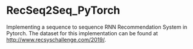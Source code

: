 # RecSeq2Seq_PyTorch
Implementing a sequence to sequence RNN Recommendation System in Pytorch.
The dataset for this implementation can be found at http://www.recsyschallenge.com/2019/.

